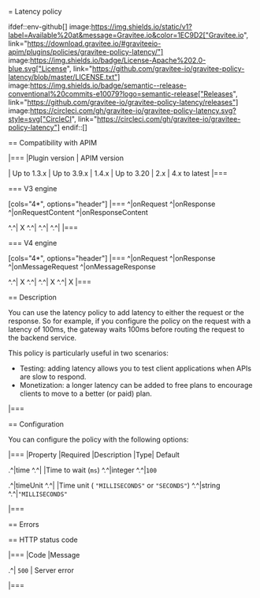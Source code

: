 = Latency policy

ifdef::env-github[]
image:https://img.shields.io/static/v1?label=Available%20at&message=Gravitee.io&color=1EC9D2["Gravitee.io", link="https://download.gravitee.io/#graviteeio-apim/plugins/policies/gravitee-policy-latency/"]
image:https://img.shields.io/badge/License-Apache%202.0-blue.svg["License", link="https://github.com/gravitee-io/gravitee-policy-latency/blob/master/LICENSE.txt"]
image:https://img.shields.io/badge/semantic--release-conventional%20commits-e10079?logo=semantic-release["Releases", link="https://github.com/gravitee-io/gravitee-policy-latency/releases"]
image:https://circleci.com/gh/gravitee-io/gravitee-policy-latency.svg?style=svg["CircleCI", link="https://circleci.com/gh/gravitee-io/gravitee-policy-latency"]
endif::[]

== Compatibility with APIM

|===
|Plugin version | APIM version

| Up to 1.3.x   | Up to 3.9.x
| 1.4.x         | Up to 3.20
| 2.x           | 4.x to latest
|===

=== V3 engine

[cols="4*", options="header"]
|===
^|onRequest
^|onResponse
^|onRequestContent
^|onResponseContent

^.^| X
^.^|
^.^|
^.^|
|===

=== V4 engine

[cols="4*", options="header"]
|===
^|onRequest
^|onResponse
^|onMessageRequest
^|onMessageResponse

^.^| X
^.^|
^.^| X
^.^| X
|===

== Description

You can use the latency policy to add latency to either the request or the response. So for example, if you configure the policy on the request with a latency of 100ms, the gateway waits 100ms before routing the request to the backend service.

This policy is particularly useful in two scenarios:

* Testing: adding latency allows you to test client applications when APIs are slow to respond.
* Monetization: a longer latency can be added to free plans to encourage clients to move to a better (or paid) plan.

|===

== Configuration

You can configure the policy with the following options:

|===
|Property |Required |Description |Type| Default

.^|time
^.^|
|Time to wait (`ms`)
^.^|integer
^.^|`100`

.^|timeUnit
^.^|
|Time unit ( `"MILLISECONDS"` or `"SECONDS"`) 
^.^|string
^.^|`"MILLISECONDS"`

|===

== Errors

== HTTP status code

|===
|Code |Message

.^| ```500```
| Server error

|===
